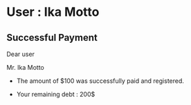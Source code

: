User : Ika Motto
=============

Successful Payment
---------------------

Dear user

Mr. Ika Motto

* The amount of $100 was successfully paid and registered.
* Your remaining debt : 200$

  
  
  ##
